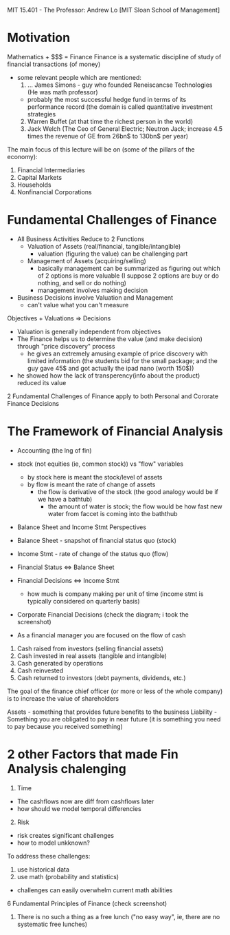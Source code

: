 MIT 15.401 - The Professor: Andrew Lo [MIT Sloan School of Management]
# Motivation
Mathematics + $$$ = Finance
Finance is a systematic discipline of study of financial transactions (of money)
- some relevant people which are mentioned:
	1. ... James Simons - guy who founded Reneiscancse Technologies (He was math professor)
	- probably the most successful hedge fund in terms of its performance record (the domain is called quantitative investment strategies
	2. Warren Buffet (at that time the richest person in the world)
	3. Jack Welch (The Ceo of General Electric; Neutron Jack; increase 4.5 times the revenue of GE from 26bn$ to 130bn$ per year)

The main focus of this lecture will be on (some of the pillars of the economy):
1. Financial Intermediaries
2. Capital Markets
3. Households
4. Nonfinancial Corporations

# Fundamental Challenges of Finance
- All Business Activities Reduce to 2 Functions
	- Valuation of Assets (real/financial, tangible/intangible)
		- valuation (figuring the value) can be challenging part
	- Management of Assets (acquiring/selling)
		- basically management can be summarized as figuring out which of 2 options is more valuable (I suppose 2 options are buy or do nothing, and sell or do nothing)
		- management involves making decision
- Business Decisions involve Valuation and Management
	- can't value what you can't measure

Objectives + Valuations => Decisions

- Valuation is generally independent from objectives
- The Finance helps us to determine the value (and make decision) through "price discovery" process
	- he gives an extremely amusing example of price discovery with limited information (the students bid for the small package; and the guy gave 45$ and got actually the ipad nano (worth 150$))
- he showed how the lack of transperency(info about the product) reduced its value

2 Fundamental Challenges of Finance apply to both Personal and Cororate Finance Decisions

# The Framework of Financial Analysis
- Accounting (the lng of fin)
- stock (not equities (ie, common stock)) vs "flow" variables
	- by stock here is meant the stock/level of assets
	- by flow is meant the rate of change of assets
		- the flow is derivative of the stock (the good analogy would be if we have a bathtub)
			- the amount of water is stock; the flow would be how fast new water from faccet is coming into the baththub

- Balance Sheet and Income Stmt Perspectives
- Balance Sheet - snapshot of financial status quo (stock)
- Income Stmt - rate of change of the status quo (flow)
- Financial Status <=> Balance Sheet
- Financial Decisions <=> Income Stmt 
	- how much is company making per unit of time (income stmt is typically considered on quarterly basis)

- Corporate Financial Decisions (check the diagram; i took the screenshot)
- As a financial manager you are focused on the flow of cash
1. Cash raised from investors (selling financial assets)
2. Cash invested in real assets (tangible and intangible)
3. Cash generated by operations
4. Cash reinvested
5. Cash returned to investors (debt payments, dividends, etc.)

The goal of the finance chief officer (or more or less of the whole company) is to increase the value of shareholders

Assets - something that provides future benefits to the business
Liability - Something you are obligated to pay in near future (it is something you need to pay because you received something)

# 2 other Factors that made Fin Analysis chalenging
1. Time
- The cashflows now are diff from cashflows later
- how should we model temporal differencies
2. Risk
- risk creates significant challenges
- how to model unkknown?

To address these challenges:
1. use historical data
2. use math (probability and statistics)
- challenges can easily overwhelm current math abilities

6 Fundamental Principles of Finance (check screenshot)
1. There is no such a thing as a free lunch ("no easy way", ie, there are no systematic free lunches)
